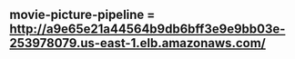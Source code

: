 ## movie-picture-pipeline = http://a9e65e21a44564b9db6bff3e9e9bb03e-253978079.us-east-1.elb.amazonaws.com/